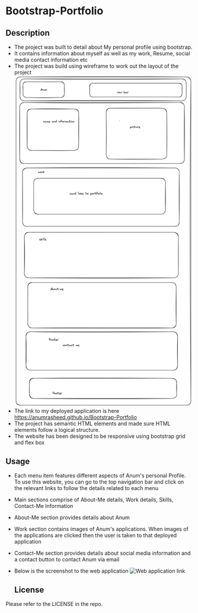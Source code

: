 # Bootstrap-Portfolio

## Description
-  The project was built to detail about My personal profile using bootstrap.
-  It contains information about myself as well as my work, Resume, social media contact information etc
-  The project was build using wireframe to work out the layout of the project
  ![wireframe](assets/images/bootstrap-portfolio-wireframe.png)
-  The link to my deployed application is here
  https://anumrasheed.github.io/Bootstrap-Portfolio
- The project has semantic HTML elements and made sure HTML elements follow a logical structure.
- The website has been designed to be responsive using bootstrap grid and flex box

## Usage
- Each menu item features different aspects of Anum's personal Profile. To use this website, you can go to the top navigation bar and click on the relevant links to follow the details related to each menu
- Main sections comprise of About-Me details, Work details, Skills, Contact-Me Information
- About-Me section provides details about Anum
- Work section contains images of Anum's applications. When images of the applications are clicked then the user is taken to that deployed application
- Contact-Me section provides details about social media information and a contact button to contact Anum via email
- Below is the screenshot to the web application
  ![Web application link](assets/images/webpage-screenshot)

  ## License

Please refer to the LICENSE in the repo.
 

